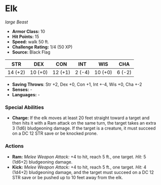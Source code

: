 # Elk

*large* *Beast*

- **Armor Class:** 10
- **Hit Points:** 15 
- **Speed:** walk 50 ft.
- **Challenge Rating:** 1/4 (50 XP)
- **Source:** Black Flag

| STR | DEX | CON | INT | WIS | CHA |
| --- | --- | --- | --- | --- | --- |
| 14 (+2) | 10 (+0) | 12 (+1) | 2 (-4) | 10 (+0) | 6 (-2) |

- **Saving Throws**: Str +2, Dex +0, Con +1, Int +-4, Wis +0, Cha +-2
- **Senses:** -
- **Languages:** -

### Special Abilities

- **Charge:** If the elk moves at least 20 feet straight toward a target and then hits it with a Ram attack on the same turn, the target takes an extra 3 (1d6) bludgeoning damage. If the target is a creature, it must succeed on a DC 12 STR save or be knocked prone.

### Actions

- **Ram:** _Melee Weapon Attack:_ +4 to hit, reach 5 ft., one target. _Hit:_ 5 (1d6+2) bludgeoning damage.
- **Kick:** _Melee Weapon Attack:_ +4 to hit, reach 5 ft., one target. _Hit:_ 4 (1d4+2) bludgeoning damage, and the target must succeed on a DC 12 STR save or be pushed up to 10 feet away from the elk.
